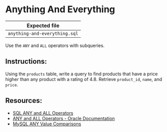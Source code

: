 
# Anything And Everything

| Expected file |
| ------------- |
| `anything-and-everything.sql` |

Use the `ANY` and `ALL` operators with subqueries.

## Instructions:

Using the `products` table, write a query to find products that have a price higher than any product with a rating of 4.8. Retrieve `product_id`, `name`, and `price`.

## Resources:

- [SQL ANY and ALL Operators](https://www.w3schools.com/sql/sql_any_all.asp)
- [ANY and ALL Operators - Oracle Documentation](https://docs.oracle.com/database/121/SQLRF/conditions014.htm#SQLRF52152)
- [MySQL ANY Value Comparisons](https://dev.mysql.com/doc/refman/8.0/en/any-in-some-subqueries.html)
